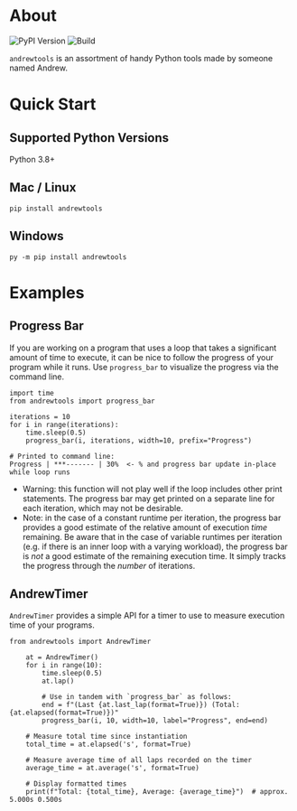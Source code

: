 # About
<!-- UPDATE VERSION IN BADGE MANUALLY -->
![PyPI Version](https://img.shields.io/badge/pypi-v0.1.1-orange)
![Build](https://img.shields.io/github/workflow/status/andrewt110216/andrewtools/Tests?style=plastic)

`andrewtools` is an assortment of handy Python tools made by someone named Andrew.

# Quick Start

## Supported Python Versions

Python 3.8+

## Mac / Linux
```
pip install andrewtools
```

## Windows
```
py -m pip install andrewtools
```

# Examples

## Progress Bar

If you are working on a program that uses a loop that takes a significant amount of time to execute, it can be nice to follow the progress of your program while it runs. Use `progress_bar` to visualize the progress via the command line.

```
import time
from andrewtools import progress_bar

iterations = 10
for i in range(iterations):
    time.sleep(0.5)
    progress_bar(i, iterations, width=10, prefix="Progress")

# Printed to command line:
Progress | ***------- | 30%  <- % and progress bar update in-place while loop runs
```

- Warning: this function will not play well if the loop includes other print statements. The progress bar may get printed on a separate line for each iteration, which may not be desirable.
- Note: in the case of a constant runtime per iteration, the progress bar provides a good estimate of the relative amount of execution *time* remaining. Be aware that in the case of variable runtimes per iteration (e.g. if there is an inner loop with a varying workload), the progress bar is *not* a good estimate of the remaining execution time. It simply tracks the progress through the *number* of iterations.

## AndrewTimer

`AndrewTimer` provides a simple API for a timer to use to measure execution time of your programs.

```
from andrewtools import AndrewTimer

    at = AndrewTimer()
    for i in range(10):
        time.sleep(0.5)
        at.lap()

        # Use in tandem with `progress_bar` as follows:
        end = f"(Last {at.last_lap(format=True)}) (Total: {at.elapsed(format=True)})"
        progress_bar(i, 10, width=10, label="Progress", end=end)

    # Measure total time since instantiation
    total_time = at.elapsed('s', format=True)

    # Measure average time of all laps recorded on the timer
    average_time = at.average('s', format=True)

    # Display formatted times
    print(f"Total: {total_time}, Average: {average_time}")  # approx. 5.000s 0.500s
```